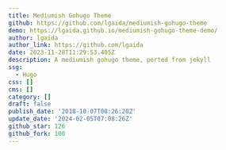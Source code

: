 ```yaml
---
title: Mediumish Gohugo Theme
github: https://github.com/lgaida/mediumish-gohugo-theme
demo: https://lgaida.github.io/mediumish-gohugo-theme-demo/
author: lgaida
author_link: https://github.com/lgaida
date: 2023-11-28T11:29:53.405Z
description: A mediumish gohugo theme, ported from jekyll
ssg:
  - Hugo
css: []
cms: []
category: []
draft: false
publish_date: '2018-10-07T08:26:20Z'
update_date: '2024-02-05T07:08:26Z'
github_star: 126
github_fork: 100
---
```

